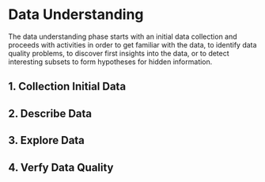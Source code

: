 # Data Understanding
The data understanding phase starts with an initial data collection and proceeds with activities in order to get familiar with the data, to identify data quality problems, to discover first insights into the data, or to detect interesting subsets to form hypotheses for hidden information.


## 1. Collection Initial Data 




## 2. Describe Data



## 3. Explore Data


## 4. Verfy Data Quality 

